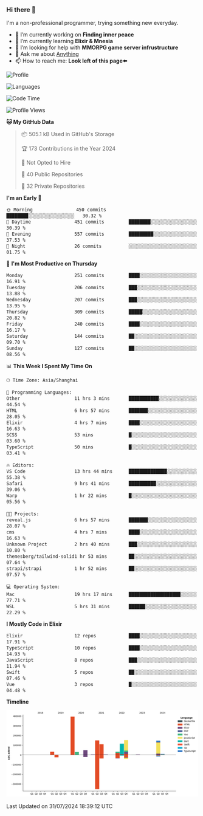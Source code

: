 ### Hi there 👋

I'm a non-professional programmer, trying something new everyday.

<!--
**dyzdyz010/dyzdyz010** is a ✨ _special_ ✨ repository because its `README.md` (this file) appears on your GitHub profile.
-->

- 🔭 I’m currently working on **Finding inner peace**
- 🌱 I’m currently learning **Elixir & Mnesia**
- 🤔 I’m looking for help with **MMORPG game server infrustructure**
- 💬 Ask me about [Anything](https://github.com/dyzdyz010/dyzdyz010/issues)
- 📫 How to reach me: **Look left of this page⬅️**

<!-- - 👯 I’m looking to collaborate on
- 😄 Pronouns: ...
- ⚡ Fun fact: ...
 -->
 
![Profile](https://github-readme-stats.vercel.app/api?username=dyzdyz010&count_private=true&show_icons=true&theme=dracula)

![Languages](https://github-readme-stats.vercel.app/api/top-langs/?username=dyzdyz010&layout=compact&theme=dracula)

<!--START_SECTION:waka-->
![Code Time](http://img.shields.io/badge/Code%20Time-1%2C733%20hrs%2045%20mins-blue)

![Profile Views](http://img.shields.io/badge/Profile%20Views-0-blue)

**🐱 My GitHub Data** 

> 📦 505.1 kB Used in GitHub's Storage 
 > 
> 🏆 173 Contributions in the Year 2024
 > 
> 🚫 Not Opted to Hire
 > 
> 📜 40 Public Repositories 
 > 
> 🔑 32 Private Repositories 
 > 
**I'm an Early 🐤** 

```text
🌞 Morning                450 commits         ████████░░░░░░░░░░░░░░░░░   30.32 % 
🌆 Daytime                451 commits         ████████░░░░░░░░░░░░░░░░░   30.39 % 
🌃 Evening                557 commits         █████████░░░░░░░░░░░░░░░░   37.53 % 
🌙 Night                  26 commits          ░░░░░░░░░░░░░░░░░░░░░░░░░   01.75 % 
```
📅 **I'm Most Productive on Thursday** 

```text
Monday                   251 commits         ████░░░░░░░░░░░░░░░░░░░░░   16.91 % 
Tuesday                  206 commits         ███░░░░░░░░░░░░░░░░░░░░░░   13.88 % 
Wednesday                207 commits         ███░░░░░░░░░░░░░░░░░░░░░░   13.95 % 
Thursday                 309 commits         █████░░░░░░░░░░░░░░░░░░░░   20.82 % 
Friday                   240 commits         ████░░░░░░░░░░░░░░░░░░░░░   16.17 % 
Saturday                 144 commits         ██░░░░░░░░░░░░░░░░░░░░░░░   09.70 % 
Sunday                   127 commits         ██░░░░░░░░░░░░░░░░░░░░░░░   08.56 % 
```


📊 **This Week I Spent My Time On** 

```text
🕑︎ Time Zone: Asia/Shanghai

💬 Programming Languages: 
Other                    11 hrs 3 mins       ███████████░░░░░░░░░░░░░░   44.54 % 
HTML                     6 hrs 57 mins       ███████░░░░░░░░░░░░░░░░░░   28.05 % 
Elixir                   4 hrs 7 mins        ████░░░░░░░░░░░░░░░░░░░░░   16.63 % 
SCSS                     53 mins             █░░░░░░░░░░░░░░░░░░░░░░░░   03.60 % 
TypeScript               50 mins             █░░░░░░░░░░░░░░░░░░░░░░░░   03.41 % 

🔥 Editors: 
VS Code                  13 hrs 44 mins      ██████████████░░░░░░░░░░░   55.38 % 
Safari                   9 hrs 41 mins       ██████████░░░░░░░░░░░░░░░   39.06 % 
Warp                     1 hr 22 mins        █░░░░░░░░░░░░░░░░░░░░░░░░   05.56 % 

🐱‍💻 Projects: 
reveal.js                6 hrs 57 mins       ███████░░░░░░░░░░░░░░░░░░   28.07 % 
cms                      4 hrs 7 mins        ████░░░░░░░░░░░░░░░░░░░░░   16.63 % 
Unknown Project          2 hrs 40 mins       ███░░░░░░░░░░░░░░░░░░░░░░   10.80 % 
themesberg/tailwind-solid1 hr 53 mins        ██░░░░░░░░░░░░░░░░░░░░░░░   07.64 % 
strapi/strapi            1 hr 52 mins        ██░░░░░░░░░░░░░░░░░░░░░░░   07.57 % 

💻 Operating System: 
Mac                      19 hrs 17 mins      ███████████████████░░░░░░   77.71 % 
WSL                      5 hrs 31 mins       ██████░░░░░░░░░░░░░░░░░░░   22.29 % 
```

**I Mostly Code in Elixir** 

```text
Elixir                   12 repos            ████░░░░░░░░░░░░░░░░░░░░░   17.91 % 
TypeScript               10 repos            ████░░░░░░░░░░░░░░░░░░░░░   14.93 % 
JavaScript               8 repos             ███░░░░░░░░░░░░░░░░░░░░░░   11.94 % 
Swift                    5 repos             ██░░░░░░░░░░░░░░░░░░░░░░░   07.46 % 
Vue                      3 repos             █░░░░░░░░░░░░░░░░░░░░░░░░   04.48 % 
```



**Timeline**

![Lines of Code chart](https://raw.githubusercontent.com/dyzdyz010/dyzdyz010/master/assets/bar_graph.png)


 Last Updated on 31/07/2024 18:39:12 UTC
<!--END_SECTION:waka-->
